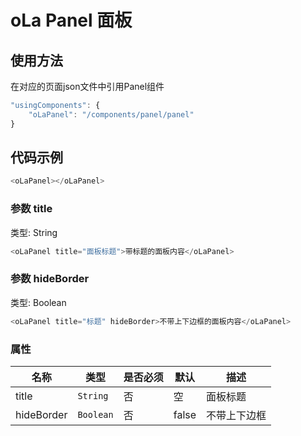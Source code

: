 # oLa Panel 面板

## 使用方法
在对应的页面json文件中引用Panel组件
```javascript
"usingComponents": {
    "oLaPanel": "/components/panel/panel"
}
```

## 代码示例
```javascript
<oLaPanel></oLaPanel>
```

### 参数 title
类型: String
```javascript
<oLaPanel title="面板标题">带标题的面板内容</oLaPanel>
```

### 参数 hideBorder
类型: Boolean
```javascript
<oLaPanel title="标题" hideBorder>不带上下边框的面板内容</oLaPanel>
```

### 属性
| 名称     | 类型    | 是否必须  | 默认  | 描述   |
|---------|---------|----------|------|-------|
| title    | `String`  | 否       | 空 | 面板标题 |
| hideBorder   | `Boolean` | 否       | false | 不带上下边框 |
